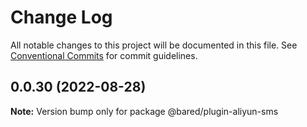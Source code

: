# Change Log

All notable changes to this project will be documented in this file.
See [Conventional Commits](https://conventionalcommits.org) for commit guidelines.

## 0.0.30 (2022-08-28)

**Note:** Version bump only for package @bared/plugin-aliyun-sms
